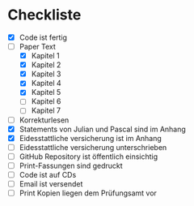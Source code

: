 # Checkliste

- [x] Code ist fertig
- [ ] Paper Text
    - [x] Kapitel 1
    - [x] Kapitel 2
    - [x] Kapitel 3
    - [x] Kapitel 4
    - [x] Kapitel 5
    - [ ] Kapitel 6
    - [ ] Kapitel 7
- [ ] Korrekturlesen
- [x] Statements von Julian und Pascal sind im Anhang
- [x] Eidesstattliche versicherung ist im Anhang
- [ ] Eidesstattliche versicherung unterschrieben
- [ ] GitHub Repository ist öffentlich einsichtig
- [ ] Print-Fassungen sind gedruckt
- [ ] Code ist auf CDs
- [ ] Email ist versendet
- [ ] Print Kopien liegen dem Prüfungsamt vor